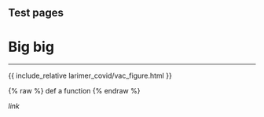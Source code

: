 ## Test pages

# Big big
---

{{ include_relative larimer_covid/vac_figure.html }}

{% raw %}
def a function
{% endraw %}


_link_



